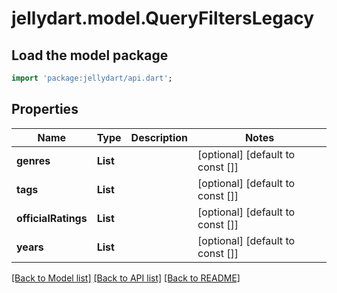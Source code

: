 # jellydart.model.QueryFiltersLegacy

## Load the model package
```dart
import 'package:jellydart/api.dart';
```

## Properties
Name | Type | Description | Notes
------------ | ------------- | ------------- | -------------
**genres** | **List<String>** |  | [optional] [default to const []]
**tags** | **List<String>** |  | [optional] [default to const []]
**officialRatings** | **List<String>** |  | [optional] [default to const []]
**years** | **List<int>** |  | [optional] [default to const []]

[[Back to Model list]](../README.md#documentation-for-models) [[Back to API list]](../README.md#documentation-for-api-endpoints) [[Back to README]](../README.md)


